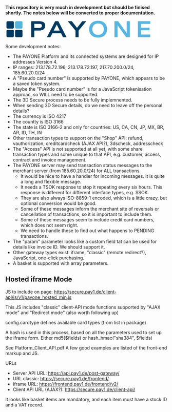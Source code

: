 
**This repository is very much in development but should be finised shortly. The notes below will be converted to proper documentation.**

![Alt text](docs/PAYONE_Logo_480.png?raw=true "PAYONE")

Some development notes:

* The PAYONE Platform and its connected systems are designed for IP addresses Version 4.
* IP ranges: 213.178.72.196, 213.178.72.197, 217.70.200.0/24, 185.60.20.0/24
* A "Pseudo card number" is supported by PAYONE, which appears to be a saved token system.
* Maybe the "Pseudo card number" is for a JavaScript tokenisation approac, so WILL need to be supported.
* The 3D Secure process needs to be fully implemnented.
* When sending 3D Secure details, do we need to leave off the personal details?
* The currency is ISO 4217
* The countty is ISO 3166
* The state is ISO 3166-2 and only for countries: US, CA, CN, JP, MX, BR, AR, ID, TH, IN
* Other transaction types to support on the "Shop" API: refund, vauthorization, creditcardcheck (AJAX API?), 3dscheck, addresscheck
* The "Access" API is not supported at all yet, with some share transaction types and some unique to that API, e.g. customer,
  access, contract and invoice management.
* The PAYONE server may send transaction status messages to the merchant server (from 185.60.20.0/24) for ALL transactions.
  * It would be nice to have a handler for incoming messages. It is quite a long and flexible message.
  * It needs a TSOK response to stop it repeating every six hours. This response is different for different interface types, e.g. SSOK.
  * They are also always ISO-8859-1 encoded, which is a little crazy, but optional conversion would be good.
  * Some of these messages inform the merchant site of reversals or cancellation of transactions, so it is important
  to include them.
  * Some of these messages seem to include credit card numbers, which does not seem right.
  * We need to handle these to find out what happens to PENDING transactions.
* The "param" parameter looks like a custom field tat can be used for details like invoice ID. We should support it.
* Other gateway types exist: iframe, "classic" (remote redirect?), JavaScript, one-click purchasing.
* A basket is supported with array parameters.

## Hosted iframe Mode

JS to include on page: https://secure.pay1.de/client-api/js/v1/payone_hosted_min.js

This JS includes "classic" client-API mode functions supported by "AJAX mode" and "Redirect mode" (also worth following up)

config.cardtype defines available card types (from list in package)

A hash is used in this process, based on all the parameters used to set up the iframe form.
Either md5($fields) or hash_hmac("sha384", $fields)

See Platform_Client_API.pdf A few good examples are listed of the front-end markup and JS.

URLs

* Server API URL: https://api.pay1.de/post-gateway/
* URL classic: https://secure.pay1.de/frontend/
* iframe URL: https://frontend.pay1.de/frontend/v2/
* Client API URL (AJAX?): https://secure.pay1.de/client-api/

It looks like basket items are mandatory, and each item must have a stock ID and a VAT record.


